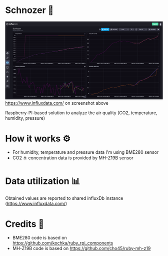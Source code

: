 # Schnozer :nose:
![screenshot](influx_screenshot.png)
https://www.influxdata.com/ on screenshot above

Raspberry-PI-based solution to analyze the air quality (CO2, temperature, humidity, pressure)

# How it works :gear:
* For humidity, temperature and pressure data I'm using BME280 sensor
* CO2 :biohazard: concentration data is provided by MH-Z19B sensor 

# Data utilization :bar_chart:
Obtained values are reported to shared influxDb instance (https://www.influxdata.com/)

# Credits :clap:
* BME280 code is based on https://github.com/kochka/ruby_rpi_components
* MH-Z19B code is based on https://github.com/cho45/ruby-mh-z19
